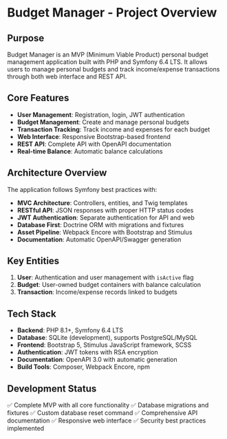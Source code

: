 # Budget Manager - Project Overview

## Purpose
Budget Manager is an MVP (Minimum Viable Product) personal budget management application built with PHP and Symfony 6.4 LTS. It allows users to manage personal budgets and track income/expense transactions through both web interface and REST API.

## Core Features
- **User Management**: Registration, login, JWT authentication
- **Budget Management**: Create and manage personal budgets
- **Transaction Tracking**: Track income and expenses for each budget
- **Web Interface**: Responsive Bootstrap-based frontend
- **REST API**: Complete API with OpenAPI documentation
- **Real-time Balance**: Automatic balance calculations

## Architecture Overview
The application follows Symfony best practices with:
- **MVC Architecture**: Controllers, entities, and Twig templates
- **RESTful API**: JSON responses with proper HTTP status codes
- **JWT Authentication**: Separate authentication for API and web
- **Database First**: Doctrine ORM with migrations and fixtures
- **Asset Pipeline**: Webpack Encore with Bootstrap and Stimulus
- **Documentation**: Automatic OpenAPI/Swagger generation

## Key Entities
1. **User**: Authentication and user management with `isActive` flag
2. **Budget**: User-owned budget containers with balance calculation
3. **Transaction**: Income/expense records linked to budgets

## Tech Stack
- **Backend**: PHP 8.1+, Symfony 6.4 LTS
- **Database**: SQLite (development), supports PostgreSQL/MySQL
- **Frontend**: Bootstrap 5, Stimulus JavaScript framework, SCSS
- **Authentication**: JWT tokens with RSA encryption
- **Documentation**: OpenAPI 3.0 with automatic generation
- **Build Tools**: Composer, Webpack Encore, npm

## Development Status
✅ Complete MVP with all core functionality
✅ Database migrations and fixtures
✅ Custom database reset command
✅ Comprehensive API documentation
✅ Responsive web interface
✅ Security best practices implemented